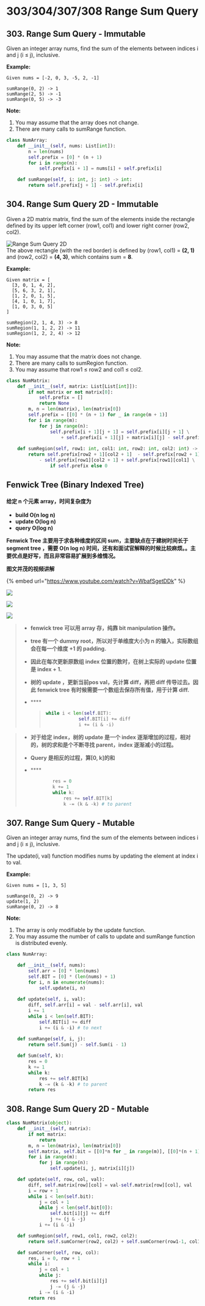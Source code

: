 # 303/304/307/308 Range Sum Query

## 303. Range Sum Query - Immutable

Given an integer array nums, find the sum of the elements between indices i and j \(i ≤ j\), inclusive.

**Example:**  


```text
Given nums = [-2, 0, 3, -5, 2, -1]

sumRange(0, 2) -> 1
sumRange(2, 5) -> -1
sumRange(0, 5) -> -3
```

**Note:**  


1. You may assume that the array does not change.
2. There are many calls to sumRange function.

```python
class NumArray:
    def __init__(self, nums: List[int]):
        n = len(nums)
        self.prefix = [0] * (n + 1)
        for i in range(n):
            self.prefix[i + 1] = nums[i] + self.prefix[i]

    def sumRange(self, i: int, j: int) -> int:
        return self.prefix[j + 1] - self.prefix[i]
```

## 304. Range Sum Query 2D - Immutable

Given a 2D matrix matrix, find the sum of the elements inside the rectangle defined by its upper left corner \(row1, col1\) and lower right corner \(row2, col2\).

![Range Sum Query 2D](https://leetcode.com/static/images/courses/range_sum_query_2d.png)  
The above rectangle \(with the red border\) is defined by \(row1, col1\) = **\(2, 1\)** and \(row2, col2\) = **\(4, 3\)**, which contains sum = **8**.

**Example:**  


```text
Given matrix = [
  [3, 0, 1, 4, 2],
  [5, 6, 3, 2, 1],
  [1, 2, 0, 1, 5],
  [4, 1, 0, 1, 7],
  [1, 0, 3, 0, 5]
]

sumRegion(2, 1, 4, 3) -> 8
sumRegion(1, 1, 2, 2) -> 11
sumRegion(1, 2, 2, 4) -> 12
```

**Note:**  


1. You may assume that the matrix does not change.
2. There are many calls to sumRegion function.
3. You may assume that row1 ≤ row2 and col1 ≤ col2.

```python
class NumMatrix:
    def __init__(self, matrix: List[List[int]]):
        if not matrix or not matrix[0]:
            self.prefix = []
            return None
        m, n = len(matrix), len(matrix[0])
        self.prefix = [[0] * (n + 1) for _ in range(m + 1)]
        for i in range(m):
            for j in range(n):
                self.prefix[i + 1][j + 1] = self.prefix[i][j + 1] \
                    + self.prefix[i + 1][j] + matrix[i][j] - self.prefix[i][j]
                
    def sumRegion(self, row1: int, col1: int, row2: int, col2: int) -> int:
        return self.prefix[row2 + 1][col2 + 1]  - self.prefix[row2 + 1][col1] \
            - self.prefix[row1][col2 + 1] + self.prefix[row1][col1] \
                if self.prefix else 0
```

## Fenwick Tree \(Binary Indexed Tree\)

#### 给定 n 个元素 array，时间复杂度为 <a id="&#x7ED9;&#x5B9A;-n-&#x4E2A;&#x5143;&#x7D20;-array&#xFF0C;&#x65F6;&#x95F4;&#x590D;&#x6742;&#x5EA6;&#x4E3A;"></a>

* **build O\(n log n\)**
* **update O\(log n\)**
* **query O\(log n\)**

**Fenwick Tree 主要用于求各种维度的区间 sum，主要缺点在于建树时间长于 segment tree ，需要 O\(n log n\) 时间，还有和面试官解释的时候比较麻烦。。主要优点是好写，而且非常容易扩展到多维情况。**

**图文并茂的视频讲解**

{% embed url="https://www.youtube.com/watch?v=WbafSgetDDk" %}

![](https://mnmunknown.gitbooks.io/algorithm-notes/fenwick_tree_encode.jpg)

![](https://mnmunknown.gitbooks.io/algorithm-notes/fenwick_tree_pic.jpg)

![](../.gitbook/assets/image%20%2813%29.png)

> * **fenwick tree 可以用 array 存，纯靠 bit manipulation 操作。**
> * **tree 有一个 dummy root，所以对于单维度大小为 n 的输入，实际数组会在每一个维度 +1 的 padding.**
> * **因此在每次更新原数组 index 位置的数时，在树上实际的 update 位置是 index + 1.**
> * **树的 update ，更新当前pos val，先计算 diff，再把 diff 传导过去。因此 fenwick tree 有时候需要一个数组去保存所有值，用于计算 diff.**
> * \*\*\*\*
>
>   > ```python
>   > while i < len(self.BIT):
>   >             self.BIT[i] += diff
>   >             i += (i & -i) 
>   > ```

> * **对于给定 index，树的 update 是一个 index 逐渐增加的过程，相对的，树的求和是个不断寻找 parent，index 逐渐减小的过程。**
> * **Query 是相反的过程，算\[0, k\]的和**
> * \*\*\*\*
>
>   ```python
>           res = 0
>           k += 1
>           while k:
>               res += self.BIT[k]
>               k -= (k & -k) # to parent
>   ```

## 307. Range Sum Query - Mutable

Given an integer array nums, find the sum of the elements between indices i and j \(i ≤ j\), inclusive.

The update\(i, val\) function modifies nums by updating the element at index i to val.

**Example:**

```text
Given nums = [1, 3, 5]

sumRange(0, 2) -> 9
update(1, 2)
sumRange(0, 2) -> 8
```

**Note:**

1. The array is only modifiable by the update function.
2. You may assume the number of calls to update and sumRange function is distributed evenly.

```python
class NumArray:

    def __init__(self, nums):
        self.arr = [0] * len(nums)
        self.BIT = [0] * (len(nums) + 1)
        for i, n in enumerate(nums): 
            self.update(i, n)
        
    def update(self, i, val):
        diff, self.arr[i] = val - self.arr[i], val
        i += 1
        while i < len(self.BIT):
            self.BIT[i] += diff
            i += (i & -i) # to next
            
    def sumRange(self, i, j):
        return self.Sum(j) - self.Sum(i - 1)

    def Sum(self, k):
        res = 0
        k += 1
        while k:
            res += self.BIT[k]
            k -= (k & -k) # to parent
        return res
```

## 308. Range Sum Query 2D - Mutable

```python
class NumMatrix(object):
    def __init__(self, matrix):
        if not matrix:
            return
        m, n = len(matrix), len(matrix[0])
        self.matrix, self.bit = [[0]*n for _ in range(m)], [[0]*(n + 1) for _ in range(m + 1)]
        for i in range(m):
            for j in range(n):
                self.update(i, j, matrix[i][j])

    def update(self, row, col, val):
        diff, self.matrix[row][col] = val-self.matrix[row][col], val
        i = row + 1
        while i < len(self.bit):
            j = col + 1
            while j < len(self.bit[0]):
                self.bit[i][j] += diff
                j += (j & -j)
            i += (i & -i)

    def sumRegion(self, row1, col1, row2, col2):
        return self.sumCorner(row2, col2) + self.sumCorner(row1-1, col1-1) - self.sumCorner(row1-1, col2) - self.sumCorner(row2, col1-1)

    def sumCorner(self, row, col):
        res, i = 0, row + 1
        while i:
            j = col + 1
            while j:
                res += self.bit[i][j]
                j -= (j & -j)
            i -= (i & -i)
        return res

```


